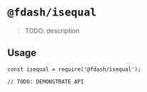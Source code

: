 # `@fdash/isequal`

> TODO: description

## Usage

```
const isequal = require('@fdash/isequal');

// TODO: DEMONSTRATE API
```
